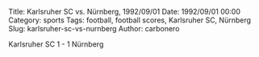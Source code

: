 Title: Karlsruher SC vs. Nürnberg, 1992/09/01
Date: 1992/09/01 00:00
Category: sports
Tags: football, football scores, Karlsruher SC, Nürnberg
Slug: karlsruher-sc-vs-nurnberg
Author: carbonero


Karlsruher SC 1 - 1 Nürnberg
